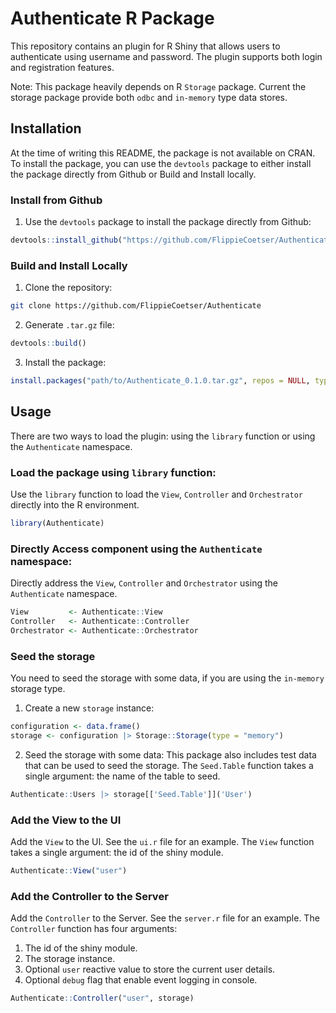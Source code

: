 # Authenticate R Package

This repository contains an plugin for R Shiny that allows users to authenticate using username and password. The plugin supports both login and registration features.

Note: This package heavily depends on R `Storage` package. Current the storage package provide both `odbc` and `in-memory` type data stores.

## Installation

At the time of writing this README, the package is not available on CRAN. To install the package, you can use the `devtools` package to either install the package directly from Github or Build and Install locally.

### Install from Github

1. Use the `devtools` package to install the package directly from Github:

```r
devtools::install_github("https://github.com/FlippieCoetser/Authenticate")
```

### Build and Install Locally

1. Clone the repository:

```bash
git clone https://github.com/FlippieCoetser/Authenticate
```

2. Generate `.tar.gz` file:

```r
devtools::build()
```

3. Install the package:

```r
install.packages("path/to/Authenticate_0.1.0.tar.gz", repos = NULL, type = "source")
```

## Usage

There are two ways to load the plugin: using the `library` function or using the `Authenticate` namespace.

### Load the package using `library` function:

Use the `library` function to load the `View`, `Controller` and `Orchestrator` directly into the R environment.

```r
library(Authenticate)
```

### Directly Access component using the `Authenticate` namespace:

Directly address the `View`, `Controller` and `Orchestrator` using the `Authenticate` namespace.

```r
View         <- Authenticate::View
Controller   <- Authenticate::Controller
Orchestrator <- Authenticate::Orchestrator
```

### Seed the storage

You need to seed the storage with some data, if you are using the `in-memory` storage type.

1. Create a new `storage` instance:

```r
configuration <- data.frame()
storage <- configuration |> Storage::Storage(type = "memory")
```

2. Seed the storage with some data:
   This package also includes test data that can be used to seed the storage. The `Seed.Table` function takes a single argument: the name of the table to seed.

```r
Authenticate::Users |> storage[['Seed.Table']]('User')
```

### Add the View to the UI

Add the `View` to the UI. See the `ui.r` file for an example. The `View` function takes a single argument: the id of the shiny module.

```r
Authenticate::View("user")
```

### Add the Controller to the Server

Add the `Controller` to the Server. See the `server.r` file for an example. The `Controller` function has four arguments:

1. The id of the shiny module.
2. The storage instance.
3. Optional `user` reactive value to store the current user details.
4. Optional `debug` flag that enable event logging in console.

```r
Authenticate::Controller("user", storage)
```
